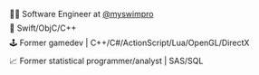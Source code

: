 <ul style="list-style-type:none; padding-left: 0.5rem;">
  <li style="margin-bottom: 0.5rem;">👨‍💻 Software Engineer at <a href="https://myswimpro.com" target="_blank">@myswimpro</a></li>
  <li style="margin-bottom: 0.5rem;">🍏 Swift/ObjC/C++</li>
  <li style="margin-bottom: 0.5rem;">🕹️ Former gamedev | C++/C#/ActionScript/Lua/OpenGL/DirectX</li>
  <li style="margin-bottom: 0.5rem;">📈 Former statistical programmer/analyst | SAS/SQL</li>
</ul>
